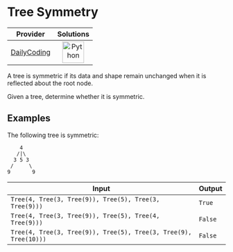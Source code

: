 # Tree Symmetry

<!-- INFO TABLE BEGIN -->

| Provider                                              | Solutions                                                                                                                                        |
| :---------------------------------------------------: | :----------------------------------------------------------------------------------------------------------------------------------------------: |
| [DailyCoding](../../../docs/providers/DailyCoding.md) | [<img src="https://res.cloudinary.com/rascaltwo/image/upload/v1631924087/python_xzdlti.svg" alt="Python" title="Python" width="50" />](solve.py) |

<!-- INFO TABLE END -->

A tree is symmetric if its data and shape remain unchanged when it is reflected about the root node.

Given a tree, determine whether it is symmetric.

## Examples

The following tree is symmetric:

        4
       /|\
      3 5 3
     /     \
    9       9

| Input                                                            | Output  |
| ---------------------------------------------------------------- | ------- |
| `Tree(4, Tree(3, Tree(9)), Tree(5), Tree(3, Tree(9)))`           | `True`  |
| `Tree(4, Tree(3, Tree(9)), Tree(5), Tree(4, Tree(9)))`           | `False` |
| `Tree(4, Tree(3, Tree(9)), Tree(5), Tree(3, Tree(9), Tree(10)))` | `False` |
